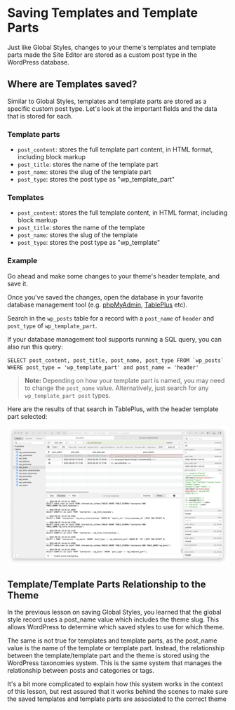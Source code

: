 # Saving Templates and Template Parts

Just like Global Styles, changes to your theme's templates and template parts made the Site Editor are stored as a custom post type in the WordPress database.

## Where are Templates saved?

Similar to Global Styles, templates and template parts are stored as a specific custom post type. Let's look at the important fields and the data that is stored for each.

### Template parts

- `post_content`: stores the full template part content, in HTML format, including block markup
- `post_title`: stores the name of the template part
- `post_name`: stores the slug of the template part
- `post_type`: stores the post type as "wp_template_part"

### Templates

- `post_content`: stores the full template content, in HTML format, including block markup
- `post_title`: stores the name of the template
- `post_name`: stores the slug of the template
- `post_type`: stores the post type as "wp_template"

### Example

Go ahead and make some changes to your theme's header template, and save it.

Once you've saved the changes, open the database in your favorite database management tool (e.g. [phpMyAdmin](https://www.phpmyadmin.net/), [TablePlus](https://tableplus.com/) etc).

Search in the `wp_posts` table for a record with a `post_name` of `header` and `post_type` of `wp_template_part`.

If your database management tool supports running a SQL query, you can also run this query:

```mysql
SELECT post_content, post_title, post_name, post_type FROM `wp_posts` WHERE post_type = 'wp_template_part' and post_name = 'header'
```

> **Note:** Depending on how your template part is named, you may need to change the `post_name` value. Alternatively, just search for any `wp_template_part post` types.

Here are the results of that search in TablePlus, with the header template part selected:

![Template Parts](/images/module-03/lesson-02/template-parts-view-tableplus.png)

## Template/Template Parts Relationship to the Theme

In the previous lesson on saving Global Styles, you learned that the global style record uses a post_name value which includes the theme slug. This allows WordPress to determine which saved styles to use for which theme.

The same is not true for templates and template parts, as the post_name value is the name of the template or template part. Instead, the relationship between the template/template part and the theme is stored using the WordPress taxonomies system. This is the same system that manages the relationship between posts and categories or tags.

It's a bit more complicated to explain how this system works in the context of this lesson, but rest assured that it works behind the scenes to make sure the saved templates and template parts are associated to the correct theme
